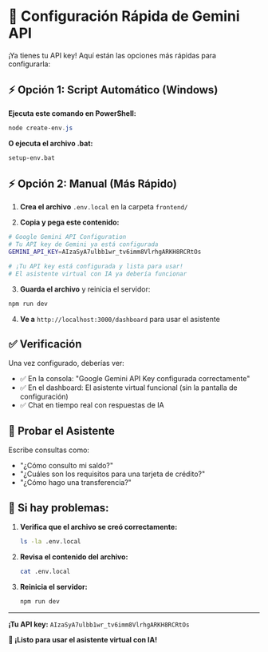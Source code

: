 # 🚀 Configuración Rápida de Gemini API

¡Ya tienes tu API key! Aquí están las opciones más rápidas para configurarla:

## ⚡ **Opción 1: Script Automático (Windows)**

**Ejecuta este comando en PowerShell:**
```powershell
node create-env.js
```

**O ejecuta el archivo .bat:**
```cmd
setup-env.bat
```

## ⚡ **Opción 2: Manual (Más Rápido)**

1. **Crea el archivo** `.env.local` en la carpeta `frontend/`

2. **Copia y pega este contenido:**
```bash
# Google Gemini API Configuration
# Tu API key de Gemini ya está configurada
GEMINI_API_KEY=AIzaSyA7ulbb1wr_tv6imm8VlrhgARKH8RCRtOs

# ¡Tu API key está configurada y lista para usar!
# El asistente virtual con IA ya debería funcionar
```

3. **Guarda el archivo** y reinicia el servidor:
```bash
npm run dev
```

4. **Ve a** `http://localhost:3000/dashboard` para usar el asistente

## ✅ **Verificación**

Una vez configurado, deberías ver:
- ✅ En la consola: "Google Gemini API Key configurada correctamente"
- ✅ En el dashboard: El asistente virtual funcional (sin la pantalla de configuración)
- ✅ Chat en tiempo real con respuestas de IA

## 🧪 **Probar el Asistente**

Escribe consultas como:
- "¿Cómo consulto mi saldo?"
- "¿Cuáles son los requisitos para una tarjeta de crédito?"
- "¿Cómo hago una transferencia?"

## 🔧 **Si hay problemas:**

1. **Verifica que el archivo se creó correctamente:**
   ```bash
   ls -la .env.local
   ```

2. **Revisa el contenido del archivo:**
   ```bash
   cat .env.local
   ```

3. **Reinicia el servidor:**
   ```bash
   npm run dev
   ```

---

**¡Tu API key:** `AIzaSyA7ulbb1wr_tv6imm8VlrhgARKH8RCRtOs`

**🎉 ¡Listo para usar el asistente virtual con IA!**
